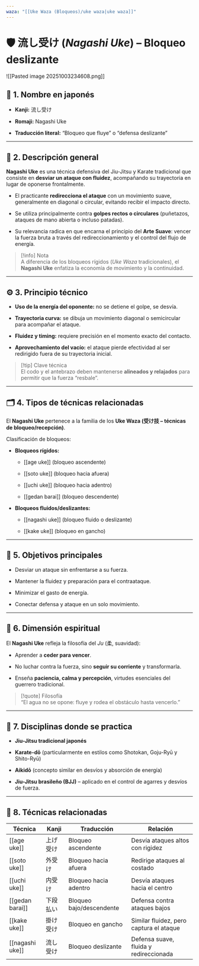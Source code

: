 ```yaml
---
waza: "[[Uke Waza (Bloqueos)/uke waza|uke waza]]"
---
```

# 🛡️ 流し受け (_Nagashi Uke_) – Bloqueo deslizante

![[Pasted image 20251003234608.png]]

## 🧾 1. Nombre en japonés

- **Kanji:** 流し受け
    
- **Romaji:** Nagashi Uke
    
- **Traducción literal:** “Bloqueo que fluye” o “defensa deslizante”
    

---

## 📖 2. Descripción general

**Nagashi Uke** es una técnica defensiva del Jiu-Jitsu y Karate tradicional que consiste en **desviar un ataque con fluidez**, acompañando su trayectoria en lugar de oponerse frontalmente.

- El practicante **redirecciona el ataque** con un movimiento suave, generalmente en diagonal o circular, evitando recibir el impacto directo.
    
- Se utiliza principalmente contra **golpes rectos o circulares** (puñetazos, ataques de mano abierta o incluso patadas).
    
- Su relevancia radica en que encarna el principio del **Arte Suave**: vencer la fuerza bruta a través del redireccionamiento y el control del flujo de energía.
    

> [!info] Nota  
> A diferencia de los bloqueos rígidos (_Uke Waza_ tradicionales), el **Nagashi Uke** enfatiza la economía de movimiento y la continuidad.

---

## ⚙️ 3. Principio técnico

- **Uso de la energía del oponente:** no se detiene el golpe, se desvía.
    
- **Trayectoria curva:** se dibuja un movimiento diagonal o semicircular para acompañar el ataque.
    
- **Fluidez y timing:** requiere precisión en el momento exacto del contacto.
    
- **Aprovechamiento del vacío:** el ataque pierde efectividad al ser redirigido fuera de su trayectoria inicial.
    

> [!tip] Clave técnica  
> El codo y el antebrazo deben mantenerse **alineados y relajados** para permitir que la fuerza “resbale”.

---

## 🗂️ 4. Tipos de técnicas relacionadas

El **Nagashi Uke** pertenece a la familia de los **Uke Waza (受け技 – técnicas de bloqueo/recepción)**.

Clasificación de bloqueos:

- **Bloqueos rígidos:**
    
    - [[age uke]] (bloqueo ascendente)
        
    - [[soto uke]] (bloqueo hacia afuera)
        
    - [[uchi uke]] (bloqueo hacia adentro)
        
    - [[gedan barai]] (bloqueo descendente)
        
- **Bloqueos fluidos/deslizantes:**
    
    - [[nagashi uke]] (bloqueo fluido o deslizante)
        
    - [[kake uke]] (bloqueo en gancho)
        

---

## 🎯 5. Objetivos principales

- Desviar un ataque sin enfrentarse a su fuerza.
    
- Mantener la fluidez y preparación para el contraataque.
    
- Minimizar el gasto de energía.
    
- Conectar defensa y ataque en un solo movimiento.
    

---

## 🧘 6. Dimensión espiritual

El **Nagashi Uke** refleja la filosofía del _Ju_ (柔, suavidad):

- Aprender a **ceder para vencer**.
    
- No luchar contra la fuerza, sino **seguir su corriente** y transformarla.
    
- Enseña **paciencia, calma y percepción**, virtudes esenciales del guerrero tradicional.
    

> [!quote] Filosofía  
> “El agua no se opone: fluye y rodea el obstáculo hasta vencerlo.”

---

## 🥋 7. Disciplinas donde se practica

- **Jiu-Jitsu tradicional japonés**
    
- **Karate-dō** (particularmente en estilos como Shotokan, Goju-Ryū y Shito-Ryū)
    
- **Aikidō** (concepto similar en desvíos y absorción de energía)
    
- **Jiu-Jitsu brasileño (BJJ)** – aplicado en el control de agarres y desvíos de fuerza.
    

---

## 🔗 8. Técnicas relacionadas

|Técnica|Kanji|Traducción|Relación|
|---|---|---|---|
|[[age uke]]|上げ受け|Bloqueo ascendente|Desvía ataques altos con rigidez|
|[[soto uke]]|外受け|Bloqueo hacia afuera|Redirige ataques al costado|
|[[uchi uke]]|内受け|Bloqueo hacia adentro|Desvía ataques hacia el centro|
|[[gedan barai]]|下段払い|Bloqueo bajo/descendente|Defensa contra ataques bajos|
|[[kake uke]]|掛け受け|Bloqueo en gancho|Similar fluidez, pero captura el ataque|
|[[nagashi uke]]|流し受け|Bloqueo deslizante|Defensa suave, fluida y redireccionada|
